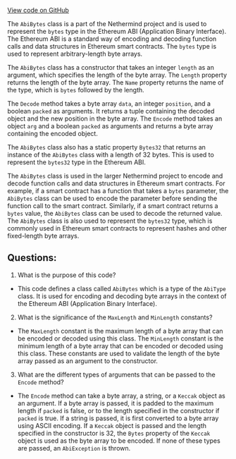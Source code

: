 [View code on GitHub](https://github.com/NethermindEth/nethermind/src/Nethermind/Nethermind.Abi/AbiBytes.cs)

The `AbiBytes` class is a part of the Nethermind project and is used to represent the `bytes` type in the Ethereum ABI (Application Binary Interface). The Ethereum ABI is a standard way of encoding and decoding function calls and data structures in Ethereum smart contracts. The `bytes` type is used to represent arbitrary-length byte arrays.

The `AbiBytes` class has a constructor that takes an integer `length` as an argument, which specifies the length of the byte array. The `Length` property returns the length of the byte array. The `Name` property returns the name of the type, which is `bytes` followed by the length.

The `Decode` method takes a byte array `data`, an integer `position`, and a boolean `packed` as arguments. It returns a tuple containing the decoded object and the new position in the byte array. The `Encode` method takes an object `arg` and a boolean `packed` as arguments and returns a byte array containing the encoded object.

The `AbiBytes` class also has a static property `Bytes32` that returns an instance of the `AbiBytes` class with a length of 32 bytes. This is used to represent the `bytes32` type in the Ethereum ABI.

The `AbiBytes` class is used in the larger Nethermind project to encode and decode function calls and data structures in Ethereum smart contracts. For example, if a smart contract has a function that takes a `bytes` parameter, the `AbiBytes` class can be used to encode the parameter before sending the function call to the smart contract. Similarly, if a smart contract returns a `bytes` value, the `AbiBytes` class can be used to decode the returned value. The `AbiBytes` class is also used to represent the `bytes32` type, which is commonly used in Ethereum smart contracts to represent hashes and other fixed-length byte arrays.
## Questions: 
 1. What is the purpose of this code?
- This code defines a class called `AbiBytes` which is a type of the `AbiType` class. It is used for encoding and decoding byte arrays in the context of the Ethereum ABI (Application Binary Interface).

2. What is the significance of the `MaxLength` and `MinLength` constants?
- The `MaxLength` constant is the maximum length of a byte array that can be encoded or decoded using this class. The `MinLength` constant is the minimum length of a byte array that can be encoded or decoded using this class. These constants are used to validate the length of the byte array passed as an argument to the constructor.

3. What are the different types of arguments that can be passed to the `Encode` method?
- The `Encode` method can take a byte array, a string, or a `Keccak` object as an argument. If a byte array is passed, it is padded to the maximum length if `packed` is false, or to the length specified in the constructor if `packed` is true. If a string is passed, it is first converted to a byte array using ASCII encoding. If a `Keccak` object is passed and the length specified in the constructor is 32, the `Bytes` property of the `Keccak` object is used as the byte array to be encoded. If none of these types are passed, an `AbiException` is thrown.